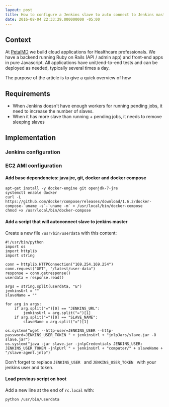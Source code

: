 ```yaml
---
layout: post
title: How to configure a Jenkins slave to auto connect to Jenkins master on start
date: 2016-08-04 22:33:29.000000000 -05:00
---
```


## Context
At [PetalMD](https://petalmd.com) we build cloud applications for Healthcare professionals. We have a backend running Ruby on Rails (API / admin app) and front-end apps in pure Javascript. All applications have unit/end-to-end tests and can be deployed as needed, typically several times a day.

The purpose of the article is to give a quick overview of how 

## Requirements
- When Jenkins doesn't have enough workers for running pending jobs, it need to increase the number of slaves.
- When it has more slave than running + pending jobs, it needs to remove sleeping slaves

## Implementation
### Jenkins configuration

### EC2 AMI configuration
#### Add base dependencies: java jre, git, docker and docker compose
```
apt-get install -y docker-engine git openjdk-7-jre
systemctl enable docker
curl -L https://github.com/docker/compose/releases/download/1.6.2/docker-compose-`uname -s`-`uname -m` > /usr/local/bin/docker-compose
chmod +x /usr/local/bin/docker-compose
```

#### Add a script that will autoconnect slave to jenkins master
Create a new file `/usr/bin/userdata` with this content:

```
#!/usr/bin/python
import os
import httplib
import string

conn = httplib.HTTPConnection("169.254.169.254")
conn.request("GET", "/latest/user-data")
response = conn.getresponse()
userdata = response.read()

args = string.split(userdata, "&")
jenkinsUrl = ""
slaveName = ""

for arg in args:
    if arg.split("=")[0] == "JENKINS_URL":
        jenkinsUrl = arg.split("=")[1]
    if arg.split("=")[0] == "SLAVE_NAME":
        slaveName = arg.split("=")[1]

os.system("wget --http-user=JENKINS_USER --http-password=JENKINS_USER_TOKEN " + jenkinsUrl + "jnlpJars/slave.jar -O slave.jar")
os.system("java -jar slave.jar -jnlpCredentials JENKINS_USER: JENKINS_USER_TOKEN -jnlpUrl " + jenkinsUrl + "computer/" + slaveName + "/slave-agent.jnlp")
```
Don't forget to replace `JENKINS_USER ` and `JENKINS_USER_TOKEN ` with your jenkins user and token.

#### Load previous script on boot
Add a new line at the end of `rc.local` with:

```
python /usr/bin/userdata
```